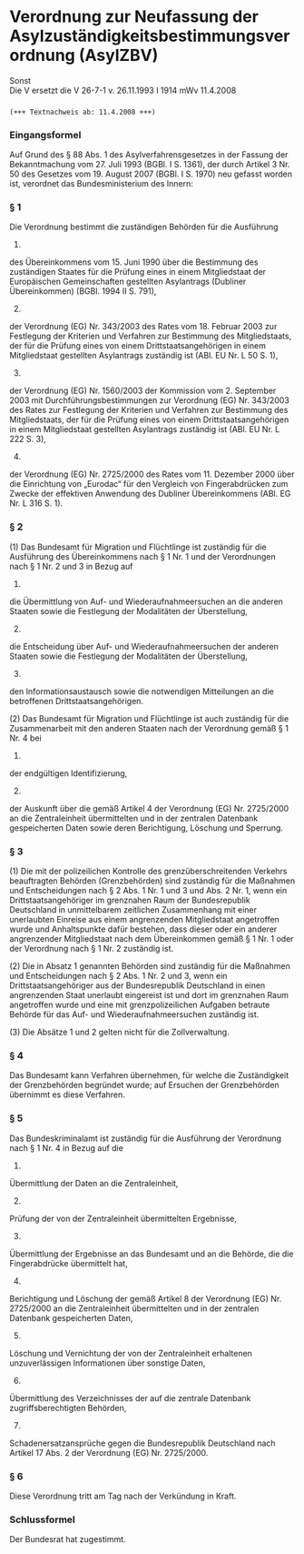 Verordnung zur Neufassung der Asylzuständigkeitsbestimmungsverordnung (AsylZBV)
===============================================================================

Sonst  
Die V ersetzt die V 26-7-1 v. 26.11.1993 I 1914 mWv 11.4.2008

### 

```
(+++ Textnachweis ab: 11.4.2008 +++)
```

### Eingangsformel

Auf Grund des § 88 Abs. 1 des Asylverfahrensgesetzes in der Fassung der Bekanntmachung vom 27. Juli 1993 (BGBl. I S. 1361), der durch Artikel 3 Nr. 50 des Gesetzes vom 19. August 2007 (BGBl. I S. 1970) neu gefasst worden ist, verordnet das Bundesministerium des Innern:

### § 1

Die Verordnung bestimmt die zuständigen Behörden für die Ausführung

1.  
des Übereinkommens vom 15. Juni 1990 über die Bestimmung des zuständigen Staates für die Prüfung eines in einem Mitgliedstaat der Europäischen Gemeinschaften gestellten Asylantrags (Dubliner Übereinkommen) (BGBl. 1994 II S. 791),

2.  
der Verordnung (EG) Nr. 343/2003 des Rates vom 18. Februar 2003 zur Festlegung der Kriterien und Verfahren zur Bestimmung des Mitgliedstaats, der für die Prüfung eines von einem Drittstaatsangehörigen in einem Mitgliedstaat gestellten Asylantrags zuständig ist (ABl. EU Nr. L 50 S. 1),

3.  
der Verordnung (EG) Nr. 1560/2003 der Kommission vom 2. September 2003 mit Durchführungsbestimmungen zur Verordnung (EG) Nr. 343/2003 des Rates zur Festlegung der Kriterien und Verfahren zur Bestimmung des Mitgliedstaats, der für die Prüfung eines von einem Drittstaatsangehörigen in einem Mitgliedstaat gestellten Asylantrags zuständig ist (ABl. EU Nr. L 222 S. 3),

4.  
der Verordnung (EG) Nr. 2725/2000 des Rates vom 11. Dezember 2000 über die Einrichtung von „Eurodac“ für den Vergleich von Fingerabdrücken zum Zwecke der effektiven Anwendung des Dubliner Übereinkommens (ABl. EG Nr. L 316 S. 1).

### § 2

(1) Das Bundesamt für Migration und Flüchtlinge ist zuständig für die Ausführung des Übereinkommens nach § 1 Nr. 1 und der Verordnungen nach § 1 Nr. 2 und 3 in Bezug auf

1.  
die Übermittlung von Auf- und Wiederaufnahmeersuchen an die anderen Staaten sowie die Festlegung der Modalitäten der Überstellung,

2.  
die Entscheidung über Auf- und Wiederaufnahmeersuchen der anderen Staaten sowie die Festlegung der Modalitäten der Überstellung,

3.  
den Informationsaustausch sowie die notwendigen Mitteilungen an die betroffenen Drittstaatsangehörigen.

(2) Das Bundesamt für Migration und Flüchtlinge ist auch zuständig für die Zusammenarbeit mit den anderen Staaten nach der Verordnung gemäß § 1 Nr. 4 bei

1.  
der endgültigen Identifizierung,

2.  
der Auskunft über die gemäß Artikel 4 der Verordnung (EG) Nr. 2725/2000 an die Zentraleinheit übermittelten und in der zentralen Datenbank gespeicherten Daten sowie deren Berichtigung, Löschung und Sperrung.

### § 3

(1) Die mit der polizeilichen Kontrolle des grenzüberschreitenden Verkehrs beauftragten Behörden (Grenzbehörden) sind zuständig für die Maßnahmen und Entscheidungen nach § 2 Abs. 1 Nr. 1 und 3 und Abs. 2 Nr. 1, wenn ein Drittstaatsangehöriger im grenznahen Raum der Bundesrepublik Deutschland in unmittelbarem zeitlichen Zusammenhang mit einer unerlaubten Einreise aus einem angrenzenden Mitgliedstaat angetroffen wurde und Anhaltspunkte dafür bestehen, dass dieser oder ein anderer angrenzender Mitgliedstaat nach dem Übereinkommen gemäß § 1 Nr. 1 oder der Verordnung nach § 1 Nr. 2 zuständig ist.

(2) Die in Absatz 1 genannten Behörden sind zuständig für die Maßnahmen und Entscheidungen nach § 2 Abs. 1 Nr. 2 und 3, wenn ein Drittstaatsangehöriger aus der Bundesrepublik Deutschland in einen angrenzenden Staat unerlaubt eingereist ist und dort im grenznahen Raum angetroffen wurde und eine mit grenzpolizeilichen Aufgaben betraute Behörde für das Auf- und Wiederaufnahmeersuchen zuständig ist.

(3) Die Absätze 1 und 2 gelten nicht für die Zollverwaltung.

### § 4

Das Bundesamt kann Verfahren übernehmen, für welche die Zuständigkeit der Grenzbehörden begründet wurde; auf Ersuchen der Grenzbehörden übernimmt es diese Verfahren.

### § 5

Das Bundeskriminalamt ist zuständig für die Ausführung der Verordnung nach § 1 Nr. 4 in Bezug auf die

1.  
Übermittlung der Daten an die Zentraleinheit,

2.  
Prüfung der von der Zentraleinheit übermittelten Ergebnisse,

3.  
Übermittlung der Ergebnisse an das Bundesamt und an die Behörde, die die Fingerabdrücke übermittelt hat,

4.  
Berichtigung und Löschung der gemäß Artikel 8 der Verordnung (EG) Nr. 2725/2000 an die Zentraleinheit übermittelten und in der zentralen Datenbank gespeicherten Daten,

5.  
Löschung und Vernichtung der von der Zentraleinheit erhaltenen unzuverlässigen Informationen über sonstige Daten,

6.  
Übermittlung des Verzeichnisses der auf die zentrale Datenbank zugriffsberechtigten Behörden,

7.  
Schadenersatzansprüche gegen die Bundesrepublik Deutschland nach Artikel 17 Abs. 2 der Verordnung (EG) Nr. 2725/2000.

### § 6

Diese Verordnung tritt am Tag nach der Verkündung in Kraft.

### Schlussformel

Der Bundesrat hat zugestimmt.
